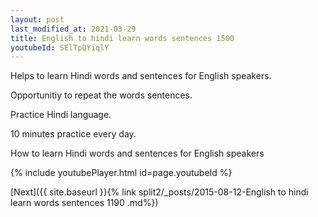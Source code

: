 ```yaml
---
layout: post
last_modified_at: 2021-03-29
title: English to hindi learn words sentences 1500 
youtubeId: SElTpQYiqlY
---
```

 
 
Helps to learn Hindi words and sentences for English speakers.

Opportunitiy to repeat the words sentences. 

Practice Hindi language. 
 
10 minutes practice every day. 
 
How to learn Hindi words and sentences for English speakers 
 
{% include youtubePlayer.html id=page.youtubeId %}
 
 
[Next]({{ site.baseurl }}{% link  split2/_posts/2015-08-12-English to hindi learn words sentences 1190 .md%})
 

